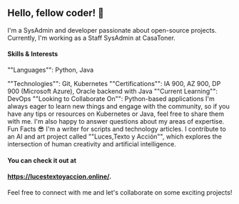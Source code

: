 ## Hello, fellow coder! 👋
I'm a SysAdmin and developer passionate about open-source projects. Currently, I'm working as a Staff SysAdmin at CasaToner.
#### Skills & Interests
""Languages"": Python, Java

""Technologies"": Git, Kubernetes
""Certifications"": IA 900, AZ 900, DP 900 (Microsoft Azure), Oracle backend with Java
""Current Learning"": DevOps
""Looking to Collaborate On"": Python-based applications
I'm always eager to learn new things and engage with the community, so if you have any tips or resources on Kubernetes or Java, feel free to share them with me. I'm also happy to answer questions about my areas of expertise.
Fun Facts 😎
I'm a writer for scripts and technology articles.
I contribute to an AI and art project called ""Luces,Texto y Acción"", which explores the intersection of human creativity and artificial intelligence. 
#### You can check it out at 
#### https://lucestextoyaccion.online/.
Feel free to connect with me and let's collaborate on some exciting projects!










